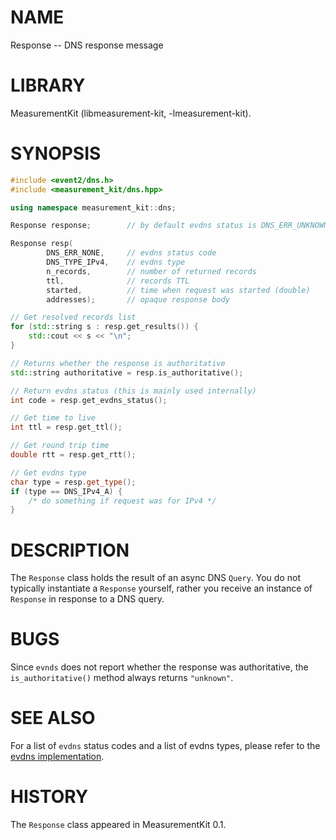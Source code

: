 # NAME
Response -- DNS response message

# LIBRARY
MeasurementKit (libmeasurement-kit, -lmeasurement-kit).

# SYNOPSIS
```C++
#include <event2/dns.h>
#include <measurement_kit/dns.hpp>

using namespace measurement_kit::dns;

Response response;        // by default evdns status is DNS_ERR_UNKNOWN

Response resp(
        DNS_ERR_NONE,     // evdns status code
        DNS_TYPE_IPv4,    // evdns type
        n_records,        // number of returned records
        ttl,              // records TTL
        started,          // time when request was started (double)
        addresses);       // opaque response body

// Get resolved records list
for (std::string s : resp.get_results()) {
    std::cout << s << "\n";
}

// Returns whether the response is authoritative
std::string authoritative = resp.is_authoritative();

// Return evdns status (this is mainly used internally)
int code = resp.get_evdns_status();

// Get time to live
int ttl = resp.get_ttl();

// Get round trip time
double rtt = resp.get_rtt();

// Get evdns type
char type = resp.get_type();
if (type == DNS_IPv4_A) {
    /* do something if request was for IPv4 */
}
```

# DESCRIPTION

The `Response` class holds the result of an async DNS `Query`. You do not
typically instantiate a `Response` yourself, rather you receive an instance
of `Response` in response to a DNS query.

# BUGS

Since `evnds` does not report whether the response was authoritative, the
`is_authoritative()` method always returns `"unknown"`.

# SEE ALSO

For a list of `evdns` status codes and a list of evdns types, please refer
to the [evdns implementation](https://github.com/libevent/libevent/blob/master/include/event2/dns.h).

# HISTORY

The `Response` class appeared in MeasurementKit 0.1.
